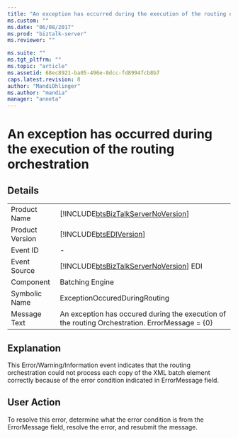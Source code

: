 ```yaml
---
title: "An exception has occurred during the execution of the routing orchestration | Microsoft Docs"
ms.custom: ""
ms.date: "06/08/2017"
ms.prod: "biztalk-server"
ms.reviewer: ""

ms.suite: ""
ms.tgt_pltfrm: ""
ms.topic: "article"
ms.assetid: 68ec8921-ba05-496e-8dcc-fd8994fcb8b7
caps.latest.revision: 8
author: "MandiOhlinger"
ms.author: "mandia"
manager: "anneta"
---
```

# An exception has occurred during the execution of the routing orchestration
## Details  
  
|                 |                                                                                                |
|-----------------|------------------------------------------------------------------------------------------------|
|  Product Name   |       [!INCLUDE[btsBizTalkServerNoVersion](../includes/btsbiztalkservernoversion-md.md)]       |
| Product Version |                   [!INCLUDE[btsEDIVersion](../includes/btsediversion-md.md)]                   |
|    Event ID     |                                               -                                                |
|  Event Source   |     [!INCLUDE[btsBizTalkServerNoVersion](../includes/btsbiztalkservernoversion-md.md)] EDI     |
|    Component    |                                        Batching Engine                                         |
|  Symbolic Name  |                                 ExceptionOccuredDuringRouting                                  |
|  Message Text   | An exception has occured during the execution of the routing Orchestration. ErrorMessage = {0} |
  
## Explanation  
 This Error/Warning/Information event indicates that the routing orchestration could not process each copy of the XML batch element correctly because of the error condition indicated in ErrorMessage field.  
  
## User Action  
 To resolve this error, determine what the error condition is from the ErrorMessage field, resolve the error, and resubmit the message.